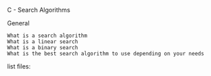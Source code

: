 C - Search Algorithms

General

    What is a search algorithm
    What is a linear search
    What is a binary search
    What is the best search algorithm to use depending on your needs

list files:


